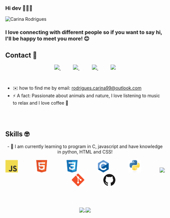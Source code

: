 ### Hi dev 🤍👩‍💻

![Carina Rodrigues](https://user-images.githubusercontent.com/70609409/118425412-8c9bad00-b69f-11eb-92a8-99cd454269f1.png)

### I love connecting with different people so if you want to say hi, I'll be happy to meet you more! 😊

## Contact :iphone:

<p align="center">
    <a href="https://github.com/rodriguescarinaSI">
        <img  src="https://img.shields.io/badge/github-%23100000.svg?&style=for-the-badge&logo=github&logoColor=white&link=mailto:https://github.com/rodriguescarinaSI">
    </a>
    &nbsp;&nbsp;&nbsp;&nbsp;&nbsp;&nbsp;&nbsp;&nbsp;&nbsp;
    <a href="mailto:rodrigues.carinaTI@gmail.com">
        <img src="https://img.shields.io/badge/gmail-D14836?&style=for-the-badge&logo=gmail&logoColor=white&link=mailto:rodrigues.carinaTI@gmail.com">
    </a>
    &nbsp;&nbsp;&nbsp;&nbsp;&nbsp;&nbsp;&nbsp;&nbsp;&nbsp;
    <a href="https://www.linkedin.com/in/carina-rodrigues-8761051b0/">
        <img src="https://img.shields.io/badge/linkedin-%230077B5.svg?&style=for-the-badge&logo=linkedin&logoColor=white&link=mailto:https://www.linkedin.com/in/carina-rodrigues-8761051b0/">
    </a>
  &nbsp;&nbsp;&nbsp;&nbsp;&nbsp;&nbsp;&nbsp;&nbsp;&nbsp;
      <a href="https://discord.com/channels/@me">
        <img src="https://raw.githubusercontent.com/rodriguescarinaSI/rodriguescarinaSI/master/GitHub/discord-brands.svg" width="40">
    </a>
</p><br>

- ✉️ how to find me by email: rodrigues.carina99@outlook.com
- ⚡ A fact: Passionate about animals and nature, I love listening to music to relax and I love coffee 💛 

<br><br>
## Skills :nerd_face:
<p align="center">
- 🌱 I am currently learning to program in C, javascript and have knowledge in python, HTML and CSS! <br><br>

<img height="40" src="https://raw.githubusercontent.com/devicons/devicon/master/icons/javascript/javascript-original.svg">
    &nbsp;&nbsp;&nbsp;&nbsp;&nbsp;&nbsp;&nbsp;&nbsp;&nbsp;&nbsp;&nbsp;&nbsp;
<img height="40" src="https://raw.githubusercontent.com/devicons/devicon/master/icons/html5/html5-original.svg">
    &nbsp;&nbsp;&nbsp;&nbsp;&nbsp;&nbsp;&nbsp;&nbsp;&nbsp;&nbsp;&nbsp;&nbsp;
<img height="40" src="https://raw.githubusercontent.com/devicons/devicon/master/icons/css3/css3-original.svg">
    &nbsp;&nbsp;&nbsp;&nbsp;&nbsp;&nbsp;&nbsp;&nbsp;&nbsp;&nbsp;&nbsp;&nbsp;&nbsp;
<img height="40" src="https://raw.githubusercontent.com/devicons/devicon/master/icons/c/c-original.svg">
     &nbsp;&nbsp;&nbsp;&nbsp;&nbsp;&nbsp;&nbsp;&nbsp;&nbsp;&nbsp;&nbsp;&nbsp;&nbsp;
<img height="40" src="https://raw.githubusercontent.com/devicons/devicon/master/icons/python/python-original.svg">
    &nbsp;&nbsp;&nbsp;&nbsp;&nbsp;&nbsp;&nbsp;&nbsp;&nbsp;&nbsp;&nbsp;&nbsp;&nbsp;
<img height="40" src="https://raw.githubusercontent.com/gustavoguanabara/html-css/master/imagens/vscode-icon.png">
    &nbsp;&nbsp;&nbsp;&nbsp;&nbsp;&nbsp;&nbsp;&nbsp;&nbsp;&nbsp;&nbsp;&nbsp;&nbsp;
<img height="40" src="https://raw.githubusercontent.com/devicons/devicon/master/icons/git/git-original.svg">
    &nbsp;&nbsp;&nbsp;&nbsp;&nbsp;&nbsp;&nbsp;&nbsp;&nbsp;&nbsp;&nbsp;&nbsp;&nbsp;
<img height="40" src="https://raw.githubusercontent.com/devicons/devicon/master/icons/github/github-original.svg">
</p>
 
<br><br>
<p align="center">
  <a href="https://github.com/rodriguescarinaSI/github-readme-stats">
    <img
      align="center"
      src="https://github-readme-stats.vercel.app/api/top-langs/?username=rodriguescarinaSI&layout=compact?username=rodriguescarinaSI&show_icons=true&theme=radical"
    />
  </a>
  <a href="https://github.com/rodriguescarinaSI/github-readme-stats">
    <img
      align="center"
      height="165"
      src="https://github-readme-stats.vercel.app/api?username=rodriguescarinaSI&show_icons=true&theme=radical"
    />
  </a>
</p>



<!--
**rodriguescarinaSI/rodriguescarinaSI** is a ✨ _special_ ✨ repository because its `README.md` (this file) appears on your GitHub profile.

Here are some ideas to get you started:
- 📑 professional matter: [My curriculum.pdf](https://github.com/rodriguescarinaSI/rodriguescarinaSI/files/6488492/My.curriculum.pdf)

- 🔭 I’m currently working on ...
- 🌱 I’m currently learning ...
- 👯 I’m looking to collaborate on ...
- 🤔 I’m looking for help with ...
- 💬 Ask me about ...
- 📫 How to reach me:curriculum

- 😄 Pronouns: ...
- ⚡ Fun fact: ...
-->
